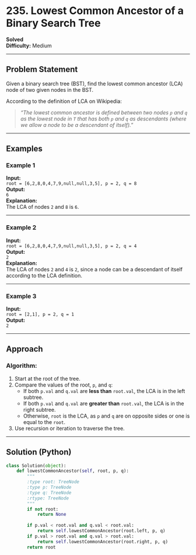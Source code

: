 # 235. Lowest Common Ancestor of a Binary Search Tree

**Solved**  
**Difficulty:** Medium  

---

## Problem Statement

Given a binary search tree (BST), find the lowest common ancestor (LCA) node of two given nodes in the BST.

According to the definition of LCA on Wikipedia:  
> *“The lowest common ancestor is defined between two nodes `p` and `q` as the lowest node in `T` that has both `p` and `q` as descendants (where we allow a node to be a descendant of itself).”*

---

## Examples

### Example 1
**Input:**  
`root = [6,2,8,0,4,7,9,null,null,3,5], p = 2, q = 8`  
**Output:**  
`6`  
**Explanation:**  
The LCA of nodes `2` and `8` is `6`.

---

### Example 2
**Input:**  
`root = [6,2,8,0,4,7,9,null,null,3,5], p = 2, q = 4`  
**Output:**  
`2`  
**Explanation:**  
The LCA of nodes `2` and `4` is `2`, since a node can be a descendant of itself according to the LCA definition.

---

### Example 3
**Input:**  
`root = [2,1], p = 2, q = 1`  
**Output:**  
`2`

---

## Approach

### Algorithm:
1. Start at the root of the tree.
2. Compare the values of the root, `p`, and `q`:
   - If both `p.val` and `q.val` are **less than** `root.val`, the LCA is in the left subtree.
   - If both `p.val` and `q.val` are **greater than** `root.val`, the LCA is in the right subtree.
   - Otherwise, `root` is the LCA, as `p` and `q` are on opposite sides or one is equal to the `root`.
3. Use recursion or iteration to traverse the tree.

---

## Solution (Python)

```python
class Solution(object):
    def lowestCommonAncestor(self, root, p, q):
        """
        :type root: TreeNode
        :type p: TreeNode
        :type q: TreeNode
        :rtype: TreeNode
        """
        if not root:
            return None
        
        if p.val < root.val and q.val < root.val:
            return self.lowestCommonAncestor(root.left, p, q)
        if p.val > root.val and q.val > root.val:
            return self.lowestCommonAncestor(root.right, p, q)
        return root
